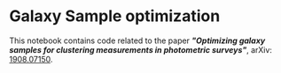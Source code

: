 # Galaxy Sample optimization

This notebook contains code related to the paper ***"Optimizing galaxy samples for clustering measurements in photometric surveys"***, arXiv: [1908.07150](https://arxiv.org/abs/1908.07150).
